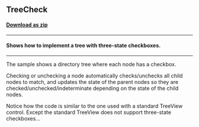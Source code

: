 ## TreeCheck
#### [Download as zip](https://grapecity.github.io/DownGit/#/home?url=https://github.com/GrapeCity/ComponentOne-WinForms-Samples/tree/master/NetFramework\FlexGrid\CS\TreeCheck)
____
#### Shows how to implement a tree with three-state checkboxes.
____
The sample shows a directory tree where each node has a checkbox. 

Checking or unchecking a node automatically checks/unchecks all child nodes to match, and updates the state of the parent nodes so they are checked/unchecked/indeterminate depending on the state of the child nodes. 

Notice how the code is similar to the one used with a standard TreeView control. Except the standard TreeView does not support three-state checkboxes... 